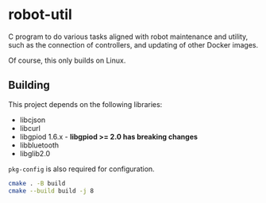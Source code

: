 # robot-util

C program to do various tasks aligned with robot maintenance and utility, such as the connection of
controllers, and updating of other Docker images.

Of course, this only builds on Linux.

## Building

This project depends on the following libraries:
- libcjson
- libcurl
- libgpiod 1.6.x - **libgpiod >= 2.0 has breaking changes**
- libbluetooth
- libglib2.0

`pkg-config` is also required for configuration.

```bash
cmake . -B build
cmake --build build -j 8
```
